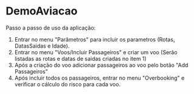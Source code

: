 # DemoAviacao

Passo a passo de uso da aplicação:

1) Entrar no menu "Parâmetros" para incluir os parametros (Rotas, DatasSaidas e Idade).
2) Entrar no menu "Voos/Incluir Passageiros" e criar um voo (Serão listadas as rotas e datas de saidas criadas no item 1)
3) Após a criação do voo adicionar passageiros ao voo pelo botão "Add Passageiros"
4) Após incluir todos os passageiros, entrar no menu "Overbooking" e verificar o cálculo do risco para cada voo.
